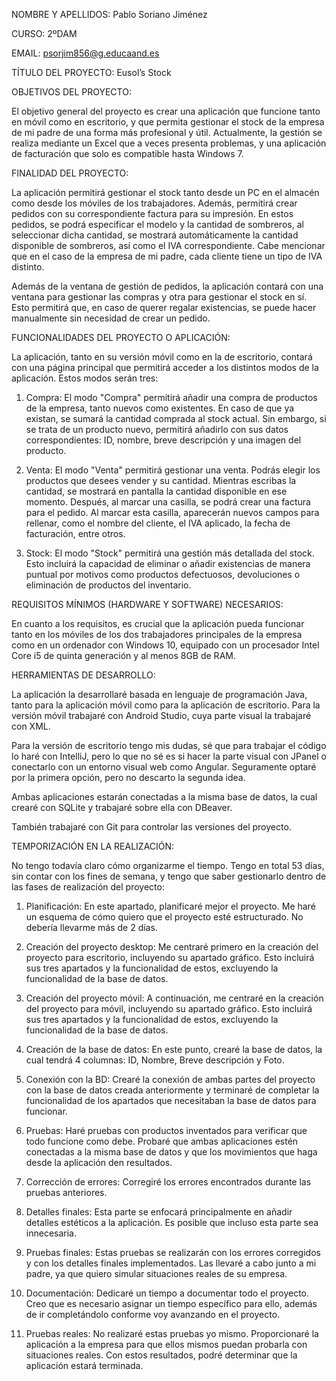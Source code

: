 NOMBRE Y APELLIDOS: Pablo Soriano Jiménez

CURSO: 2ºDAM 

EMAIL: psorjim856@g.educaand.es

TÍTULO DEL PROYECTO: Eusol’s Stock

OBJETIVOS DEL PROYECTO:

El objetivo general del proyecto es crear una aplicación que funcione tanto en móvil como en escritorio, y que permita gestionar el stock de la empresa de mi padre de una forma más profesional y útil. Actualmente, la gestión se realiza mediante un Excel que a veces presenta problemas, y una aplicación de facturación que solo es compatible hasta Windows 7.

FINALIDAD DEL PROYECTO:

La aplicación permitirá gestionar el stock tanto desde un PC en el almacén como desde los móviles de los trabajadores. Además, permitirá crear pedidos con su correspondiente factura para su impresión. En estos pedidos, se podrá especificar el modelo y la cantidad de sombreros, al seleccionar dicha cantidad, se mostrará automáticamente la cantidad disponible de sombreros, así como el IVA correspondiente. Cabe mencionar que en el caso de la empresa de mi padre, cada cliente tiene un tipo de IVA distinto.

Además de la ventana de gestión de pedidos, la aplicación contará con una ventana para gestionar las compras y otra para gestionar el stock en sí. Esto permitirá que, en caso de querer regalar existencias, se puede hacer manualmente sin necesidad de crear un pedido.

FUNCIONALIDADES DEL PROYECTO O APLICACIÓN:

La aplicación, tanto en su versión móvil como en la de escritorio, contará con una página principal que permitirá acceder a los distintos modos de la aplicación. Estos modos serán tres:

  1. Compra: El modo "Compra" permitirá añadir una compra de productos de la empresa, tanto nuevos como existentes. En caso de que ya existan, se sumará la cantidad comprada al stock actual. Sin embargo, si se trata de un producto nuevo, permitirá añadirlo con sus datos correspondientes: ID, nombre, breve descripción y una imagen del producto.

  2. Venta: El modo "Venta" permitirá gestionar una venta. Podrás elegir los productos que desees vender y su cantidad. Mientras escribas la cantidad, se mostrará en pantalla la cantidad disponible en ese momento. Después, al marcar una casilla, se podrá crear una factura para el pedido. Al marcar esta casilla, aparecerán nuevos campos para rellenar, como el nombre del cliente, el IVA aplicado, la fecha de facturación, entre otros.

  3. Stock: El modo "Stock" permitirá una gestión más detallada del stock. Esto incluirá la capacidad de eliminar o añadir existencias de manera puntual por motivos como productos defectuosos, devoluciones o eliminación de productos del inventario.

REQUISITOS MÍNIMOS (HARDWARE Y SOFTWARE) NECESARIOS:

En cuanto a los requisitos, es crucial que la aplicación pueda funcionar tanto en los móviles de los dos trabajadores principales de la empresa como en un ordenador con Windows 10, equipado con un procesador Intel Core i5 de quinta generación y al menos 8GB de RAM.

HERRAMIENTAS DE DESARROLLO:

La aplicación la desarrollaré basada en lenguaje de programación Java, tanto para la aplicación móvil como para la aplicación de escritorio. Para la versión móvil trabajaré con Android Studio, cuya parte visual la trabajaré con XML. 

Para la versión de escritorio tengo mis dudas, sé que para trabajar el código lo haré con IntelliJ, pero lo que no sé es si hacer la parte visual con JPanel o conectarlo con un entorno visual web como Angular. Seguramente optaré por la primera opción, pero no descarto la segunda idea. 

Ambas aplicaciones estarán conectadas a la misma base de datos, la cual crearé con SQLite y trabajaré sobre ella con DBeaver.

También trabajaré con Git para controlar las versiones del proyecto.

TEMPORIZACIÓN EN LA REALIZACIÓN:

No tengo todavía claro cómo organizarme el tiempo. Tengo en total 53 días, sin contar con los fines de semana, y tengo que saber gestionarlo dentro de las fases de realización del proyecto:

  1. Planificación: En este apartado, planificaré mejor el proyecto. Me haré un esquema de cómo quiero que el proyecto esté estructurado. No debería llevarme más de 2 días.

  2. Creación del proyecto desktop: Me centraré primero en la creación del proyecto para escritorio, incluyendo su apartado gráfico. Esto incluirá sus tres apartados y la funcionalidad de estos, excluyendo la funcionalidad de la base de datos.

  3. Creación del proyecto móvil: A continuación, me centraré en la creación del proyecto para móvil, incluyendo su apartado gráfico. Esto incluirá sus tres apartados y la funcionalidad de estos, excluyendo la funcionalidad de la base de datos.
  
  4. Creación de la base de datos: En este punto, crearé la base de datos, la cual tendrá 4 columnas: ID, Nombre, Breve descripción y Foto.
  
  5. Conexión con la BD: Crearé la conexión de ambas partes del proyecto con la base de datos creada anteriormente y terminaré de completar la funcionalidad de los apartados que necesitaban la base de datos para funcionar.
  
  6. Pruebas: Haré pruebas con productos inventados para verificar que todo funcione como debe. Probaré que ambas aplicaciones estén conectadas a la misma base de datos y que los movimientos que haga desde la aplicación den resultados.
  
  7. Corrección de errores: Corregiré los errores encontrados durante las pruebas anteriores.
  
  8. Detalles finales: Esta parte se enfocará principalmente en añadir detalles estéticos a la aplicación. Es posible que incluso esta parte sea innecesaria.
  
  9. Pruebas finales: Estas pruebas se realizarán con los errores corregidos y con los detalles finales implementados. Las llevaré a cabo junto a mi padre, ya que quiero simular situaciones reales de su empresa.
  
  10. Documentación: Dedicaré un tiempo a documentar todo el proyecto. Creo que es necesario asignar un tiempo específico para ello, además de ir completándolo conforme voy avanzando en el proyecto.
  
  11. Pruebas reales: No realizaré estas pruebas yo mismo. Proporcionaré la aplicación a la empresa para que ellos mismos puedan probarla con situaciones reales. Con estos resultados, podré determinar que la aplicación estará terminada.

